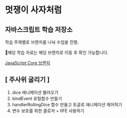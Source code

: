 # 멋쟁이 사자처럼

## 자바스크립트 학습 저장소

학습 주제별로 브렌치를 나눠 수업을 진행.

해당 학습 자료는 해당 브랜치로 이동 후 확인 가능합니다.

[JavaScript Core 브랜치](https://www.naver.com)


## [ 주사위 굴리기 ]
1. dice 애니메이션 불러오기
2. bindEvent 유틸함수 만들기
3. handlerRollingDice 함수 만들고 토글로 애니메이션 제어하기
4. 변수 보호를 위한 클로저 + IIFE 사용하기
